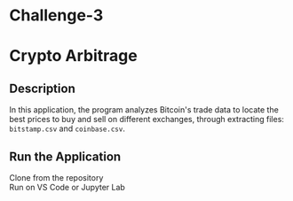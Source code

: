 # Challenge-3

# Crypto Arbitrage

## Description  
In this application, the program analyzes Bitcoin's trade data to locate the best prices to buy and sell on different exchanges, through extracting files: `bitstamp.csv` and `coinbase.csv`.  

## Run the Application
Clone from the repository  
Run on VS Code or Jupyter Lab